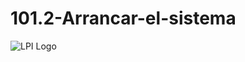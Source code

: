 # 101.2-Arrancar-el-sistema
![LPI Logo](../../../wallpaper/diogenes_linux.png "Buscando al hombre nuevo")
